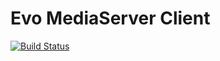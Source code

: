 # Evo MediaServer Client

[![Build Status](https://travis-ci.org/tomi77/java-evo-media-server-client.svg?branch=master)](https://travis-ci.org/tomi77/java-evo-media-server-client)
